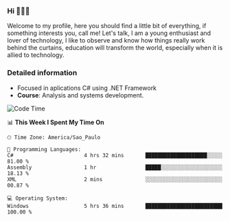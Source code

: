 


### Hi 🙋🏽‍♂️

Welcome to my profile, here you should find a little bit of everything, if something interests you, call me! Let's talk,
I am a young enthusiast and lover of technology, I like to observe and know how things really work behind the curtains, 
education will transform the world, especially when it is allied to technology.

### Detailed information
* Focused in aplications C# using .NET Framework
* **Course**: Analysis and systems development.

<!--START_SECTION:waka-->
![Code Time](http://img.shields.io/badge/Code%20Time-326%20hrs%2015%20mins-blue)

📊 **This Week I Spent My Time On** 

```text
🕑︎ Time Zone: America/Sao_Paulo

💬 Programming Languages: 
C#                       4 hrs 32 mins       ████████████████████░░░░░   81.00 % 
Assembly                 1 hr                █████░░░░░░░░░░░░░░░░░░░░   18.13 % 
XML                      2 mins              ░░░░░░░░░░░░░░░░░░░░░░░░░   00.87 % 

💻 Operating System: 
Windows                  5 hrs 36 mins       █████████████████████████   100.00 % 
```


<!--END_SECTION:waka-->


